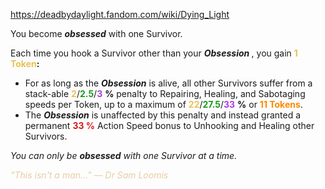 https://deadbydaylight.fandom.com/wiki/Dying_Light

<p>You become <i><b>obsessed</b></i> with one Survivor.
<p>Each time you hook a Survivor other than your <i><b>Obsession </b></i>, you gain <b><span class="clr clr2" style="color: #e8c252 ;">1 Token</span>:</b>
</p>
<ul><li>For as long as the <i><b>Obsession</b></i> is alive, all other Survivors suffer from a stack-able <span class="clr" style="color: #e8c252;"><b>2</b></span>/<span class="clr" style="color: #199b1e;"><b>2.5</b></span>/<span class="clr" style="color: #ac3ee3;"><b>3</b></span> <b>%</b> penalty to Repairing, Healing, and Sabotaging speeds per Token, up to a maximum of <span class="clr" style="color: #e8c252;"><b>22</b></span>/<span class="clr" style="color: #199b1e;"><b>27.5</b></span>/<span class="clr" style="color: #ac3ee3;"><b>33</b></span> <b>%</b> or <b><span class="clr clr6" style="color: #ff8800 ;">11 Tokens</span></b>.</li>
<li>The <i><b>Obsession</b></i> is unaffected by this penalty and instead granted a permanent <b><span class="clr clr8" style="color: #d41c1c ;">33 %</span></b> Action Speed bonus to Unhooking and Healing other Survivors.</li></ul>
<p><i>You can only be <b>obsessed</b> with one Survivor at a time.</i>
</p><p><i><span class="clr clr9" style="color: #e7cda2 ;">"This isn't a man..." — Dr Sam Loomis</span></i>
</p>
</p>